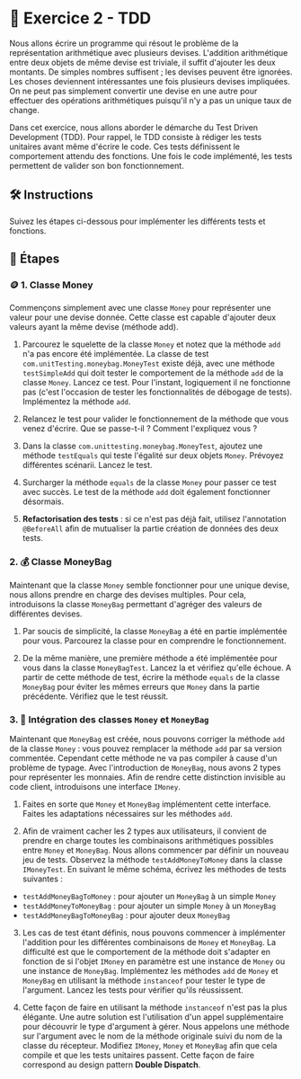 # 📝 Exercice 2 - TDD 

Nous allons écrire un programme qui résout le problème de la représentation arithmétique avec plusieurs devises.
L'addition arithmétique entre deux objets de même devise est triviale, il suffit d'ajouter les deux montants.
De simples nombres suffisent ; les devises peuvent être ignorées. Les choses deviennent intéressantes une
fois plusieurs devises impliquées. On ne peut pas simplement convertir une devise en une autre pour effectuer des opérations arithmétiques puisqu'il n'y a pas un unique taux de change.

Dans cet exercice, nous allons aborder le démarche du Test Driven Development (TDD). 
Pour rappel, le TDD consiste à rédiger les tests unitaires avant même d'écrire le code. Ces tests définissent le comportement attendu des fonctions. Une fois le code implémenté, les tests permettent de valider son bon fonctionnement.

## 🛠️ Instructions

Suivez les étapes ci-dessous pour implémenter les différents tests et fonctions.


## 🐾 Étapes

### 🪙 1. Classe Money
Commençons simplement avec une classe `Money` pour représenter une valeur pour une devise
donnée. Cette classe est capable d'ajouter deux valeurs ayant la même devise (méthode add).

1. Parcourez le squelette de la classe `Money` et notez que la méthode `add` n'a pas encore été implémentée. 
La classe de test `com.unitTesting.moneybag.MoneyTest` existe déjà, avec une méthode `testSimpleAdd` qui doit tester le comportement de la méthode `add` de la classe `Money`.
Lancez ce test. Pour l'instant, logiquement il ne fonctionne pas (c'est l'occasion de tester les fonctionnalités de débogage de tests). Implémentez la méthode `add`.


2. Relancez le test pour valider le fonctionnement de la méthode que vous venez d'écrire. Que se passe-t-il ? Comment l'expliquez vous ?


3. Dans la classe `com.unittesting.moneybag.MoneyTest`, ajoutez une méthode `testEquals` qui teste l'égalité sur deux objets `Money`. Prévoyez différentes scénarii. Lancez le test.


4. Surcharger la méthode `equals` de la classe `Money` pour passer ce test avec succès. Le test de la méthode `add` doit également fonctionner désormais.


5. **Refactorisation des tests** : si ce n'est pas déjà fait, utilisez l'annotation `@BeforeAll` afin de mutualiser la partie création de données des deux tests. 

### 2. 💰 Classe MoneyBag
Maintenant que la classe `Money` semble fonctionner pour une unique devise, nous allons prendre en charge
des devises multiples. Pour cela, introduisons la classe `MoneyBag` permettant d'agréger des valeurs de différentes devises.

1. Par soucis de simplicité, la classe `MoneyBag` a été en partie implémentée pour vous. Parcourez la classe pour en comprendre le fonctionnement.


2. De la même manière, une première méthode a été implémentée pour vous dans la classe `MoneyBagTest`. Lancez la et vérifiez qu'elle échoue. A partir de cette méthode de test, écrire la méthode `equals` de la classe `MoneyBag` pour éviter les mêmes erreurs que `Money` dans la partie précédente. Vérifiez que le test réussit.

### 3. 🤝 Intégration des classes `Money` et `MoneyBag`

Maintenant que `MoneyBag` est créée, nous pouvons corriger la méthode `add` de la classe `Money` : vous pouvez remplacer la méthode `add` par sa version commentée.
Cependant cette méthode ne va pas compiler à cause d'un problème de typage. Avec l'introduction de `MoneyBag`, nous avons 2 types pour représenter les monnaies. Afin de rendre cette distinction invisible au
code client, introduisons une interface `IMoney`. 

1. Faites en sorte que `Money` et `MoneyBag` implémentent cette interface. Faites les adaptations nécessaires sur les méthodes `add`.


2. Afin de vraiment cacher les 2 types aux utilisateurs, il convient de prendre en charge toutes les combinaisons arithmétiques possibles entre `Money` et `MoneyBag`.
Nous allons commencer par définir un nouveau jeu de tests. Observez la méthode `testAddMoneyToMoney` dans la classe `IMoneyTest`. En suivant le même schéma, écrivez les méthodes de tests suivantes :
- `testAddMoneyBagToMoney` : pour ajouter un `MoneyBag` à un simple `Money`
- `testAddMoneyToMoneyBag` : pour ajouter un simple `Money` à un `MoneyBag`
- `testAddMoneyBagToMoneyBag` : pour ajouter deux `MoneyBag`


3. Les cas de test étant définis, nous pouvons commencer à implémenter l'addition pour les différentes combinaisons de `Money` et `MoneyBag`. La difficulté est que le comportement de la méthode doit s'adapter en fonction de si l'objet `IMoney` en paramètre est une instance de `Money` ou une instance de `MoneyBag`. Implémentez les méthodes `add` de `Money` et `MoneyBag` en utilisant la méthode `instanceof` pour tester le type de l'argument. Lancez les tests pour vérifier qu'ils réussissent.


4.  Cette façon de faire en utilisant la méthode `instanceof` n'est pas la plus élégante. Une autre solution est l'utilisation d'un appel supplémentaire pour découvrir le type d'argument à gérer. 
Nous appelons une méthode sur l'argument avec le nom de la méthode originale suivi du nom de la classe du récepteur. 
Modifiez `IMoney`, `Money` et `MoneyBag` afin que cela compile et que les tests unitaires passent.
Cette façon de faire correspond au design pattern **Double Dispatch**.

